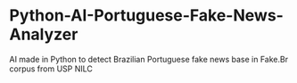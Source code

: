 # Python-AI-Portuguese-Fake-News-Analyzer
AI made in Python to detect Brazilian Portuguese fake news base in Fake.Br corpus from USP NILC
